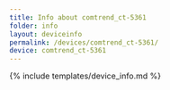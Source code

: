 ```yaml
---
title: Info about comtrend_ct-5361
folder: info
layout: deviceinfo
permalink: /devices/comtrend_ct-5361/
device: comtrend_ct-5361
---
```

{% include templates/device_info.md %}
